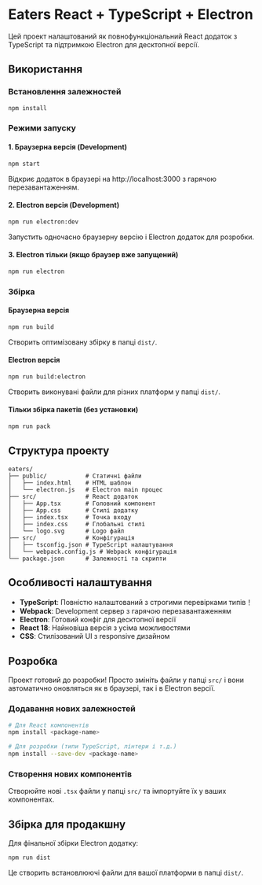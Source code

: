 # Eaters React + TypeScript + Electron

Цей проект налаштований як повнофункціональний React додаток з TypeScript та підтримкою Electron для десктопної версії.

## Використання

### Встановлення залежностей

```bash
npm install
```

### Режими запуску

#### 1. Браузерна версія (Development)
```bash
npm start
```
Відкриє додаток в браузері на http://localhost:3000 з гарячою перезавантаженням.

#### 2. Electron версія (Development)
```bash
npm run electron:dev
```
Запустить одночасно браузерну версію і Electron додаток для розробки.

#### 3. Electron тільки (якщо браузер вже запущений)
```bash
npm run electron
```

### Збірка

#### Браузерна версія
```bash
npm run build
```
Створить оптимізовану збірку в папці `dist/`.

#### Electron версія
```bash
npm run build:electron
```
Створить виконувані файли для різних платформ у папці `dist/`.

#### Тільки збірка пакетів (без установки)
```bash
npm run pack
```

## Структура проекту

```
eaters/
├── public/           # Статичні файли
│   ├── index.html    # HTML шаблон
│   └── electron.js   # Electron main процес
├── src/              # React додаток
│   ├── App.tsx       # Головний компонент
│   ├── App.css       # Стилі додатку
│   ├── index.tsx     # Точка входу
│   ├── index.css     # Глобальні стилі
│   └── logo.svg      # Logo файл
├── src/              # Конфігурація
│   ├── tsconfig.json # TypeScript налаштування
│   └── webpack.config.js # Webpack конфігурація
└── package.json      # Залежності та скрипти
```

## Особливості налаштування

- **TypeScript**: Повністю налаштований з строгими перевірками типів！
- **Webpack**: Development сервер з гарячою перезавантаженням
- **Electron**: Готовий конфіг для десктопної версії
- **React 18**: Найновіша версія з усіма можливостями
- **CSS**: Стилізований UI з responsive дизайном

## Розробка

Проект готовий до розробки! Просто змініть файли у папці `src/` і вони автоматично оновляться як в браузері, так і в Electron версії.

### Додавання нових залежностей

```bash
# Для React компонентів
npm install <package-name>

# Для розробки (типи TypeScript, лінтери і т.д.)
npm install --save-dev <package-name>
```

### Створення нових компонентів

Створюйте нові `.tsx` файли у папці `src/` та імпортуйте їх у ваших компонентах.

## Збірка для продакшну

Для фінальної збірки Electron додатку:

```bash
npm run dist
```

Це створить встановлюючі файли для вашої платформи в папці `dist/`.
